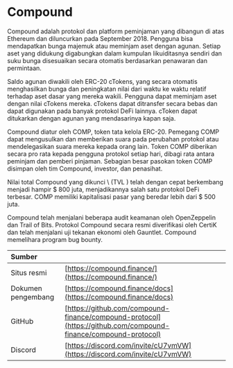 # Compound

Compound adalah protokol dan platform peminjaman yang dibangun di atas Ethereum dan diluncurkan pada September 2018. Pengguna bisa mendapatkan bunga majemuk atau meminjam aset dengan agunan. Setiap aset yang didukung digabungkan dalam kumpulan likuiditasnya sendiri dan suku bunga disesuaikan secara otomatis berdasarkan penawaran dan permintaan.

Saldo agunan diwakili oleh ERC-20 cTokens, yang secara otomatis menghasilkan bunga dan peningkatan nilai dari waktu ke waktu relatif terhadap aset dasar yang mereka wakili. Pengguna dapat meminjam aset dengan nilai cTokens mereka. cTokens dapat ditransfer secara bebas dan dapat digunakan pada banyak protokol DeFi lainnya. cToken dapat ditukarkan dengan agunan yang mendasarinya kapan saja.

Compound diatur oleh COMP, token tata kelola ERC-20. Pemegang COMP dapat mengusulkan dan memberikan suara pada perubahan protokol atau mendelegasikan suara mereka kepada orang lain. Token COMP diberikan secara pro rata kepada pengguna protokol setiap hari, dibagi rata antara peminjam dan pemberi pinjaman. Sebagian besar pasokan token COMP disimpan oleh tim Compound, investor, dan penasihat.

Nilai total Compound yang dikunci \ (TVL \) telah dengan cepat berkembang menjadi hampir $ 800 juta, menjadikannya salah satu protokol DeFi terbesar. COMP memiliki kapitalisasi pasar yang beredar lebih dari $ 500 juta.

Compound telah menjalani beberapa audit keamanan oleh OpenZeppelin dan Trail of Bits. Protokol Compound secara resmi diverifikasi oleh CertiK dan telah menjalani uji tekanan ekonomi oleh Gauntlet. Compound memelihara program bug bounty.

| Sumber             |                                                                                                                |
|:------------------ |:-------------------------------------------------------------------------------------------------------------- |
| Situs resmi        | [https://compound.finance/](https://compound.finance/)                                                         |
| Dokumen pengembang | [https://compound.finance/docs](https://compound.finance/docs)                                                 |
| GitHub             | [https://github.com/compound-finance/compound-protocol](https://github.com/compound-finance/compound-protocol) |
| Discord            | [https://discord.com/invite/cU7vmVW](https://discord.com/invite/cU7vmVW)                                       |

